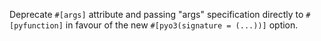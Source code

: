 Deprecate `#[args]` attribute and passing "args" specification directly to `#[pyfunction]` in favour of the new `#[pyo3(signature = (...))]` option.
